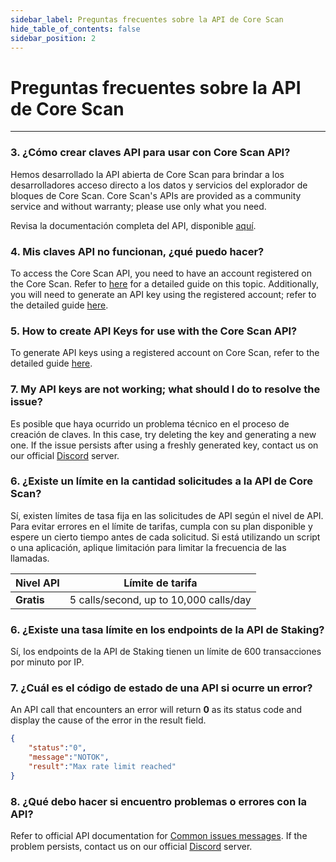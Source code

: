 ```yaml
---
sidebar_label: Preguntas frecuentes sobre la API de Core Scan
hide_table_of_contents: false
sidebar_position: 2
---
```


# Preguntas frecuentes sobre la API de Core Scan

---

### 3. ¿Cómo crear claves API para usar con Core Scan API?

Hemos desarrollado la API abierta de Core Scan para brindar a los desarrolladores acceso directo a los datos y servicios del explorador de bloques de Core Scan. Core Scan's APIs are provided as a community service and without warranty; please use only what you need.

Revisa la documentación completa del API, disponible [aquí](https://docs.coredao.org/docs/api).

### 4. Mis claves API no funcionan, ¿qué puedo hacer?

To access the Core Scan API, you need to have an account registered on the Core Scan. Refer to [here](https://docs.coredao.org/docs/api/tutorials/creating-an-account) for a detailed guide on this topic. Additionally, you will need to generate an API key using the registered account; refer to the detailed guide [here](https://docs.coredao.org/docs/api/tutorials/generate-an-api-key).

### 5. How to create API Keys for use with the Core Scan API?

To generate API keys using a registered account on Core Scan, refer to the detailed guide [here](https://docs.coredao.org/docs/api/tutorials/generate-an-api-key).

### 7. My API keys are not working; what should I do to resolve the issue?

Es posible que haya ocurrido un problema técnico en el proceso de creación de claves. In this case, try deleting the key and generating a new one.​ If the issue persists after using a freshly generated key, contact us on our official [Discord](https://discord.com/invite/coredaoofficial) server.

### 6. ¿Existe un límite en la cantidad solicitudes a la API de Core Scan?

Sí, existen límites de tasa fija en las solicitudes de API según el nivel de API. Para evitar errores en el límite de tarifas, cumpla con su plan disponible y espere un cierto tiempo antes de cada solicitud. Si está utilizando un script o una aplicación, aplique limitación para limitar la frecuencia de las llamadas.

| **Nivel API** | **Límite de tarifa**                   |
| ------------- | -------------------------------------- |
| **Gratis**    | 5 calls/second, up to 10,000 calls/day |

### 6. ¿Existe una tasa límite en los endpoints de la API de Staking?

Sí, los endpoints de la API de Staking tienen un límite de 600 transacciones por minuto por IP.

### 7. ¿Cuál es el código de estado de una API si ocurre un error?

An API call that encounters an error will return **0** as its status code and display the cause of the error in the result field.

```json
{
    "status":"0",
    "message":"NOTOK",
    "result":"Max rate limit reached"
}
```

### 8. ¿Qué debo hacer si encuentro problemas o errores con la API?

Refer to official API documentation for [Common issues messages](https://docs.coredao.org/docs/api/tutorials/common-error-messages). If the problem persists, contact us on our official [Discord](https://discord.com/invite/coredaoofficial) server.